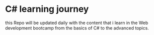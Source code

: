# C# learning journey 

this Repo will be updated daily with the content that i learn in the Web development bootcamp from the basics of C# to the advanced topics.
